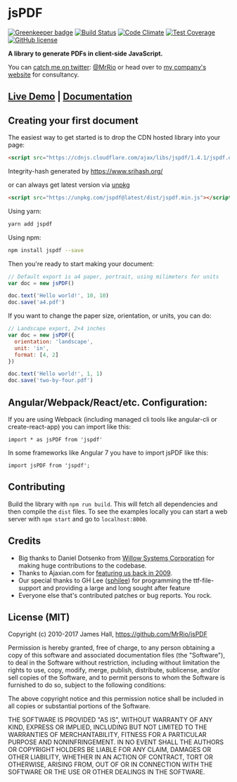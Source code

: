 # jsPDF

[![Greenkeeper badge](https://badges.greenkeeper.io/MrRio/jsPDF.svg)](https://greenkeeper.io/) 
[![Build Status](https://saucelabs.com/buildstatus/jspdf)](https://saucelabs.com/beta/builds/526e7fda50bd4f97a854bf10f280305d)
[![Code Climate](https://codeclimate.com/repos/57f943855cdc43705e00592f/badges/2665cddeba042dc5191f/gpa.svg)](https://codeclimate.com/repos/57f943855cdc43705e00592f/feed) 
[![Test Coverage](https://codeclimate.com/repos/57f943855cdc43705e00592f/badges/2665cddeba042dc5191f/coverage.svg)](https://codeclimate.com/repos/57f943855cdc43705e00592f/coverage)
[![GitHub license](https://img.shields.io/github/license/MrRio/jsPDF.svg)](https://github.com/MrRio/jsPDF/blob/master/LICENSE)



**A library to generate PDFs in client-side JavaScript.**

You can [catch me on twitter](http://twitter.com/MrRio): [@MrRio](http://twitter.com/MrRio) or head over to [my company's website](http://parall.ax) for consultancy.

## [Live Demo](http://rawgit.com/MrRio/jsPDF/master/) | [Documentation](http://rawgit.com/MrRio/jsPDF/master/docs/)

## Creating your first document

The easiest way to get started is to drop the CDN hosted library into your page:

```html
<script src="https://cdnjs.cloudflare.com/ajax/libs/jspdf/1.4.1/jspdf.debug.js" integrity="sha384-THVO/sM0mFD9h7dfSndI6TS0PgAGavwKvB5hAxRRvc0o9cPLohB0wb/PTA7LdUHs" crossorigin="anonymous"></script>
```

Integrity-hash generated by https://www.srihash.org/

or can always get latest version via [unpkg](https://unpkg.com/#/)

```html
<script src="https://unpkg.com/jspdf@latest/dist/jspdf.min.js"></script>
```

Using yarn:

```bash
yarn add jspdf
```

Using npm:

```bash
npm install jspdf --save
```

Then you're ready to start making your document:

```javascript
// Default export is a4 paper, portrait, using milimeters for units
var doc = new jsPDF()

doc.text('Hello world!', 10, 10)
doc.save('a4.pdf')
```

If you want to change the paper size, orientation, or units, you can do:

```javascript
// Landscape export, 2×4 inches
var doc = new jsPDF({
  orientation: 'landscape',
  unit: 'in',
  format: [4, 2]
})

doc.text('Hello world!', 1, 1)
doc.save('two-by-four.pdf')

```
## Angular/Webpack/React/etc. Configuration:

If you are using Webpack (including managed cli tools like angular-cli or create-react-app) you can import like this:

```
import * as jsPDF from 'jspdf'
```

In some frameworks like Angular 7 you have to import jsPDF like this:

```
import jsPDF from 'jspdf';
```

## Contributing
Build the library with `npm run build`. This will fetch all dependencies and then compile the `dist` files. To see the examples locally you can start a web server with `npm start` and go to `localhost:8000`.

## Credits
- Big thanks to Daniel Dotsenko from [Willow Systems Corporation](https://github.com/willowsystems) for making huge contributions to the codebase.
- Thanks to Ajaxian.com for [featuring us back in 2009](http://ajaxian.com/archives/dynamically-generic-pdfs-with-javascript).
- Our special thanks to GH Lee ([sphilee](https://github.com/sphilee)) for programming the ttf-file-support and providing a large and long sought after feature
- Everyone else that's contributed patches or bug reports. You rock.

## License (MIT)
Copyright (c) 2010-2017 James Hall, https://github.com/MrRio/jsPDF

Permission is hereby granted, free of charge, to any person obtaining
a copy of this software and associated documentation files (the
"Software"), to deal in the Software without restriction, including
without limitation the rights to use, copy, modify, merge, publish,
distribute, sublicense, and/or sell copies of the Software, and to
permit persons to whom the Software is furnished to do so, subject to
the following conditions:

The above copyright notice and this permission notice shall be
included in all copies or substantial portions of the Software.

THE SOFTWARE IS PROVIDED "AS IS", WITHOUT WARRANTY OF ANY KIND,
EXPRESS OR IMPLIED, INCLUDING BUT NOT LIMITED TO THE WARRANTIES OF
MERCHANTABILITY, FITNESS FOR A PARTICULAR PURPOSE AND
NONINFRINGEMENT. IN NO EVENT SHALL THE AUTHORS OR COPYRIGHT HOLDERS BE
LIABLE FOR ANY CLAIM, DAMAGES OR OTHER LIABILITY, WHETHER IN AN ACTION
OF CONTRACT, TORT OR OTHERWISE, ARISING FROM, OUT OF OR IN CONNECTION
WITH THE SOFTWARE OR THE USE OR OTHER DEALINGS IN THE SOFTWARE.
